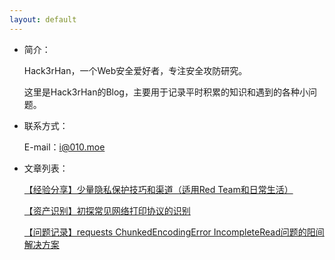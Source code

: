 ```yaml
---
layout: default 
---
```

* 简介：

  Hack3rHan，一个Web安全爱好者，专注安全攻防研究。

  这里是Hack3rHan的Blog，主要用于记录平时积累的知识和遇到的各种小问题。
  
* 联系方式：

  E-mail：i@010.moe
  
* 文章列表：

  [【经验分享】少量隐私保护技巧和渠道（适用Red Team和日常生活）](./docs/2021-7-21-red-team-privacy-misc.md)

  [【资产识别】初探常见网络打印协议的识别 ](./docs/2021-4-14-print-protocol-recognition.md)

  [【问题记录】requests ChunkedEncodingError IncompleteRead问题的阳间解决方案 ](./docs/2020-12-23-requests-exceptions.md)

